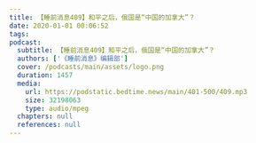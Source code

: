 ```yaml
---
title: 【睡前消息409】和平之后，俄国是“中国的加拿大”？
date: 2020-01-01 00:06:52
tags:
podcast:
  subtitle: 【睡前消息409】和平之后，俄国是“中国的加拿大”？
  authors: ['《睡前消息》编辑部']
  cover: /podcasts/main/assets/logo.png
  duration: 1457
  media:
    url: https://podstatic.bedtime.news/main/401-500/409.mp3
    size: 32198063
    type: audio/mpeg
  chapters: null
  references: null
---
```

